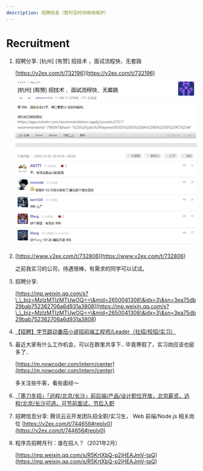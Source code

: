 ```yaml
---
description: 招聘信息（暂时没时间继续维护）
---
```


# Recruitment

1.  招聘分享: \[杭州] \[有赞] 招技术 ，面试流程快，无套路

    [https://v2ex.com/t/732196](https://v2ex.com/t/732196)

    ![image-20201204184808810](<../.gitbook/assets/image-20201204184808810 (1).png>)
2.  [https://www.v2ex.com/t/732806](https://www.v2ex.com/t/732806)

    之前我实习的公司，待遇很棒，有需求的同学可以试试。
3.  招聘分享:

    [https://mp.weixin.qq.com/s?\_\_biz=MzIzMTIzMTUwOQ==\&mid=2650041308\&idx=3\&sn=3ea75db29bab752362706a6d931a3808](https://mp.weixin.qq.com/s?\_\_biz=MzIzMTIzMTUwOQ==\&mid=2650041308\&idx=3\&sn=3ea75db29bab752362706a6d931a3808)
4. [【招聘】字节跳动番茄小说招前端工程师/Leader（社招/校招/实习）](https://mp.weixin.qq.com/s/V0Qduc-Gouv3qrTWmEY\_tQ)
5.  最近大家有什么工作机会，可以在群里共享下.. 毕竟寒假了，实习岗应该也挺多了..

    [https://m.nowcoder.com/intern/center](https://m.nowcoder.com/intern/center)

    多关注些牛客，看些面经～
6. [「墨刀冬招」「远程/北京/长沙」前后端/产品/设计职位开放，北京薪资，远程/北京/长沙可选，可节前面试，节后入职](https://www.v2ex.com/t/732806)
7. 招聘信息分享: 腾讯云云开发团队招全职/实习生， Web 前端/Node.js 相关岗位 [https://v2ex.com/t/744656#reply0](https://v2ex.com/t/744656#reply0)
8.  程序员招聘月刊：谁在招人？（2021年2月）

    [https://mp.weixin.qq.com/s/R5KrtXbQ-p2jHEAJmV-taQ](https://mp.weixin.qq.com/s/R5KrtXbQ-p2jHEAJmV-taQ)

